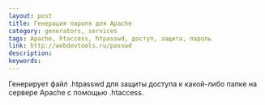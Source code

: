 ```yaml
---
layout: post
title: Генерация пароля для Apache
category: generators, services
tags: Apache, htaccess, htpasswd, доступ, защита, пароль
link: http://webdevtools.ru/passwd
description:
keywords:
---
```


<p>Генерирует файл .htpasswd для защиты доступа к какой-либо папке на сервере Apache с помощью .htaccess.</p>
